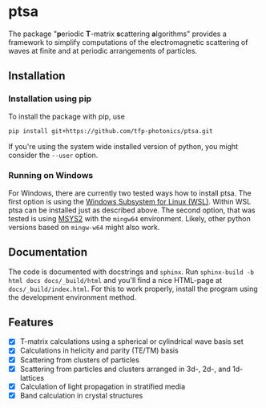 # ptsa

The package "**p**eriodic **T**-matrix **s**cattering **a**lgorithms" provides a
framework to simplify computations of the electromagnetic scattering of waves at finite
and at periodic arrangements of particles.

## Installation

### Installation using pip

To install the package with pip, use

```sh
pip install git+https://github.com/tfp-photonics/ptsa.git
```

If you're using the system wide installed version of python, you might consider the
``--user`` option.

### Running on Windows

For Windows, there are currently two tested ways how to install ptsa. The first option
is using the
[Windows Subsystem for Linux (WSL)](https://docs.microsoft.com/en-us/windows/wsl/install).
Within WSL ptsa can be installed just as described above. The second option, that was
tested is using [MSYS2](https://www.msys2.org/) with the ``mingw64`` environment.
Likely, other python versions based on ``mingw-w64`` might also work.

## Documentation
The code is documented with docstrings and `sphinx`. Run
`sphinx-build -b html docs docs/_build/html` and you'll find a nice HTML-page at
`docs/_build/index.html`. For this to work properly, install the program using the
development environment method.

## Features

* [x] T-matrix calculations using a spherical or cylindrical wave basis set
* [x] Calculations in helicity and parity (TE/TM) basis
* [x] Scattering from clusters of particles
* [x] Scattering from particles and clusters arranged in 3d-, 2d-, and 1d-lattices
* [x] Calculation of light propagation in stratified media
* [x] Band calculation in crystal structures
